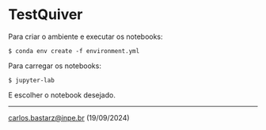 # TestQuiver

Para criar o ambiente e executar os notebooks:

```
$ conda env create -f environment.yml
```

Para carregar os notebooks:

```
$ jupyter-lab
```

E escolher o notebook desejado.

---
carlos.bastarz@inpe.br (19/09/2024)

